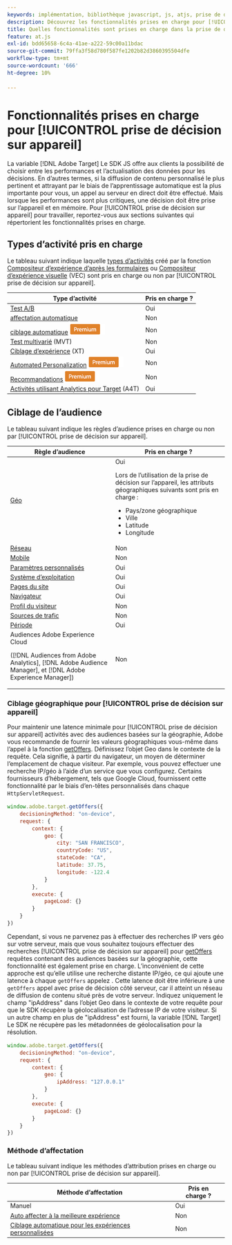 ```yaml
---
keywords: implémentation, bibliothèque javascript, js, atjs, prise de décision sur les appareils, prise de décision sur les appareils, fonctionnalités prises en charge, 8 $
description: Découvrez les fonctionnalités prises en charge pour [!UICONTROL prise de décision sur appareil].
title: Quelles fonctionnalités sont prises en charge dans la prise de décision sur les périphériques ?
feature: at.js
exl-id: bdd65658-6c4a-41ae-a222-59c00a11bdac
source-git-commit: 79ffa3f58d780f587fe1202b82d3860395504dfe
workflow-type: tm+mt
source-wordcount: '666'
ht-degree: 10%

---
```


# Fonctionnalités prises en charge pour [!UICONTROL prise de décision sur appareil]

La variable [!DNL Adobe Target] Le SDK JS offre aux clients la possibilité de choisir entre les performances et l’actualisation des données pour les décisions. En d’autres termes, si la diffusion de contenu personnalisé le plus pertinent et attrayant par le biais de l’apprentissage automatique est la plus importante pour vous, un appel au serveur en direct doit être effectué. Mais lorsque les performances sont plus critiques, une décision doit être prise sur l’appareil et en mémoire. Pour [!UICONTROL prise de décision sur appareil] pour travailler, reportez-vous aux sections suivantes qui répertorient les fonctionnalités prises en charge.

## Types d’activité pris en charge

Le tableau suivant indique laquelle [types d’activités](https://experienceleague.adobe.com/docs/target/using/activities/target-activities-guide.html) créé par la fonction [Compositeur d’expérience d’après les formulaires](https://experienceleague.adobe.com/docs/target/using/experiences/form-experience-composer.html) ou [Compositeur d’expérience visuelle](https://experienceleague.adobe.com/docs/target/using/experiences/vec/visual-experience-composer.html) (VEC) sont pris en charge ou non par [!UICONTROL prise de décision sur appareil].

| Type d’activité | Pris en charge ? |
| --- | --- |
| [Test A/B](https://experienceleague.adobe.com/docs/target/using/activities/abtest/test-ab.html) | Oui |
| [affectation automatique](https://experienceleague.adobe.com/docs/target/using/activities/auto-allocate/automated-traffic-allocation.html) | Non |
| [ciblage automatique](https://experienceleague.adobe.com/docs/target/using/activities/auto-target/auto-target-to-optimize.html) ![Premium](../../../assets/premium.png) | Non |
| [Test multivarié](https://experienceleague.adobe.com/docs/target/using/activities/multivariate-test/multivariate-testing.html) (MVT) | Non |
| [Ciblage d’expérience](https://experienceleague.adobe.com/docs/target/using/activities/experience-targeting/experience-target.html) (XT) | Oui |
| [Automated Personalization](https://experienceleague.adobe.com/docs/target/using/activities/automated-personalization/automated-personalization.html) ![Premium](../../../assets/premium.png) | Non |
| [Recommandations](https://experienceleague.adobe.com/docs/target/using/recommendations/recommendations.html) ![Premium](../../../assets/premium.png) | Non |
| [Activités utilisant Analytics pour Target](https://experienceleague.adobe.com/docs/target/using/integrate/a4t/a4t.html?) (A4T) | Oui |

## Ciblage de l’audience

Le tableau suivant indique les règles d’audience prises en charge ou non par [!UICONTROL prise de décision sur appareil].

| Règle d’audience | Pris en charge ? |
| --- | --- |
| [Géo](https://experienceleague.adobe.com/docs/target/using/audiences/create-audiences/categories-audiences/geo.html) | Oui<P>Lors de l’utilisation de la prise de décision sur l’appareil, les attributs géographiques suivants sont pris en charge :<ul><li>Pays/zone géographique</li><li>Ville</li><li>Latitude</li><li>Longitude</li></ul> |
| [Réseau](https://experienceleague.adobe.com/docs/target/using/audiences/create-audiences/categories-audiences/network.html) | Non |
| [Mobile](https://experienceleague.adobe.com/docs/target/using/audiences/create-audiences/categories-audiences/mobile.html) | Non |
| [Paramètres personnalisés](https://experienceleague.adobe.com/docs/target/using/audiences/create-audiences/categories-audiences/custom-parameters.html) | Oui |
| [Système d’exploitation](https://experienceleague.adobe.com/docs/target/using/audiences/create-audiences/categories-audiences/operating-system.html) | Oui |
| [Pages du site](https://experienceleague.adobe.com/docs/target/using/audiences/create-audiences/categories-audiences/site-pages.html) | Oui |
| [Navigateur](https://experienceleague.adobe.com/docs/target/using/audiences/create-audiences/categories-audiences/browser.html) | Oui |
| [Profil du visiteur](https://experienceleague.adobe.com/docs/target/using/audiences/create-audiences/categories-audiences/visitor-profile.html) | Non |
| [Sources de trafic](https://experienceleague.adobe.com/docs/target/using/audiences/create-audiences/categories-audiences/traffic-sources.html) | Non |
| [Période](https://experienceleague.adobe.com/docs/target/using/audiences/create-audiences/categories-audiences/time-frame.html) | Oui |
| Audiences Adobe Experience Cloud<P>([!DNL Audiences from Adobe Analytics], [!DNL Adobe Audience Manager], et [!DNL Adobe Experience Manager]) | Non |

### Ciblage géographique pour [!UICONTROL prise de décision sur appareil]

Pour maintenir une latence minimale pour [!UICONTROL prise de décision sur appareil] activités avec des audiences basées sur la géographie, Adobe vous recommande de fournir les valeurs géographiques vous-même dans l’appel à la fonction [getOffers](/help/dev/implement/client-side/atjs/atjs-functions/adobe-target-getoffers-atjs-2.md). Définissez l’objet Geo dans le contexte de la requête. Cela signifie, à partir du navigateur, un moyen de déterminer l’emplacement de chaque visiteur. Par exemple, vous pouvez effectuer une recherche IP/géo à l’aide d’un service que vous configurez. Certains fournisseurs d’hébergement, tels que Google Cloud, fournissent cette fonctionnalité par le biais d’en-têtes personnalisés dans chaque `HttpServletRequest`.

```javascript {line-numbers="true"}
window.adobe.target.getOffers({ 
    decisioningMethod: "on-device", 
    request: { 
        context: { 
            geo: { 
                city: "SAN FRANCISCO", 
                countryCode: "US", 
                stateCode: "CA", 
                latitude: 37.75, 
                longitude: -122.4 
            } 
        }, 
        execute: { 
            pageLoad: {} 
        } 
    } 
})
```

Cependant, si vous ne parvenez pas à effectuer des recherches IP vers géo sur votre serveur, mais que vous souhaitez toujours effectuer des recherches [!UICONTROL prise de décision sur appareil] pour [getOffers](/help/dev/implement/client-side/atjs/atjs-functions/adobe-target-getoffers-atjs-2.md) requêtes contenant des audiences basées sur la géographie, cette fonctionnalité est également prise en charge. L’inconvénient de cette approche est qu’elle utilise une recherche distante IP/géo, ce qui ajoute une latence à chaque `getOffers` appelez . Cette latence doit être inférieure à une `getOffers` appel avec prise de décision côté serveur, car il atteint un réseau de diffusion de contenu situé près de votre serveur. Indiquez uniquement le champ &quot;ipAddress&quot; dans l’objet Geo dans le contexte de votre requête pour que le SDK récupère la géolocalisation de l’adresse IP de votre visiteur. Si un autre champ en plus de &quot;ipAddress&quot; est fourni, la variable [!DNL Target] Le SDK ne récupère pas les métadonnées de géolocalisation pour la résolution.

```javascript {line-numbers="true"}
window.adobe.target.getOffers({ 
    decisioningMethod: "on-device", 
    request: { 
        context: { 
            geo: { 
                ipAddress: "127.0.0.1" 
            } 
        }, 
        execute: { 
            pageLoad: {} 
        } 
    } 
})
```

### Méthode d’affectation

Le tableau suivant indique les méthodes d’attribution prises en charge ou non par [!UICONTROL prise de décision sur appareil].

| Méthode d’affectation | Pris en charge ? |
| --- | --- |
| Manuel | Oui |
| [Auto affecter à la meilleure expérience](https://experienceleague.adobe.com/docs/target/using/activities/auto-allocate/automated-traffic-allocation.html) | Non |
| [Ciblage automatique pour les expériences personnalisées](https://experienceleague.adobe.com/docs/target/using/activities/auto-target/auto-target-to-optimize.html) | Non |
